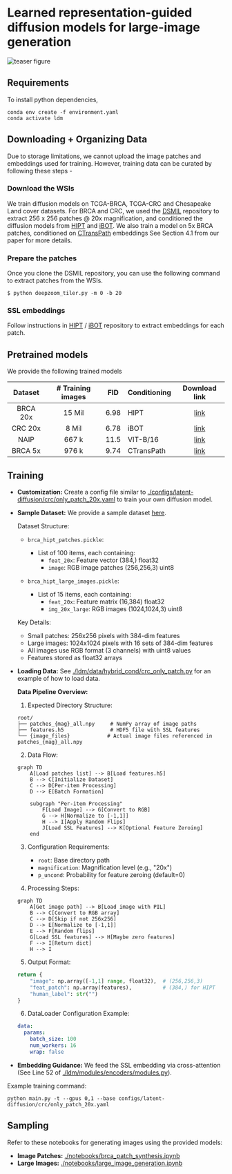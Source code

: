 # Learned representation-guided diffusion models for large-image generation


![teaser figure](./teaser.png)
## Requirements
To install python dependencies, 

```
conda env create -f environment.yaml
conda activate ldm
```

## Downloading + Organizing Data

Due to storage limitations, we cannot upload the image patches and embeddings used for training. However, training data can be curated by following these steps - 

### Download the WSIs


We train diffusion models on TCGA-BRCA, TCGA-CRC and Chesapeake Land cover datasets. For BRCA and CRC, we used the [DSMIL](https://github.com/binli123/dsmil-wsi) repository to extract 256 x 256 patches @ 20x magnification, and conditioned the diffusion models from [HIPT](https://github.com/mahmoodlab/HIPT) and [iBOT](https://github.com/owkin/HistoSSLscaling). We also train a model on 5x BRCA patches, conditioned on [CTransPath](https://github.com/Xiyue-Wang/TransPath) embeddings See Section 4.1 from our paper for more details.
 
### Prepare the patches

Once you clone the DSMIL repository, you can use the following command to extract patches from the WSIs. 

```
$ python deepzoom_tiler.py -m 0 -b 20
```

### SSL embeddings

Follow instructions in [HIPT](https://github.com/mahmoodlab/HIPT) / [iBOT](https://github.com/owkin/HistoSSLscaling) repository to extract embeddings for each patch.

## Pretrained models

We provide the following trained models


|  Dataset | # Training  images |  FID | Conditioning | Download link |
|:--------:|:------------------:|:----:|--------------|:-------------:|
| BRCA 20x |       15 Mil       | 6.98 | HIPT         |   [link](https://drive.google.com/drive/folders/1kZ69wVEHV3k3Zr1hgS3kftz9cfNb9BxA?usp=sharing)            |
|  CRC 20x |        8 Mil       | 6.78 | iBOT         |   [link](https://drive.google.com/drive/folders/1r1Kgcgy34rP3O-X4AqhQ09Sf1OZdHvm2?usp=sharing)            |
|   NAIP   |        667 k       | 11.5 | VIT-B/16     |  [link](https://drive.google.com/drive/folders/1mWy5wi-Tcpcb8-0n6eczzyjBoMAdK9fA?usp=sharing)             |
|  BRCA 5x |        976 k       | 9.74 | CTransPath   |  [link](https://drive.google.com/drive/folders/1NL0mpepFzYfrb4tH4NVzAYAWkirMSBuB?usp=sharing)             |




## Training

* **Customization:** Create a config file similar to [./configs/latent-diffusion/crc/only_patch_20x.yaml](./configs/latent-diffusion/crc/only_patch_20x.yaml) to train your own diffusion model.
* **Sample Dataset:** We provide a sample dataset [here](./notebooks/dataset_samples/brca_hipt_patches.pickle).

  Dataset Structure:
  - `brca_hipt_patches.pickle`:
    - List of 100 items, each containing:
      - `feat_20x`: Feature vector (384,) float32
      - `image`: RGB image patches (256,256,3) uint8
  
  - `brca_hipt_large_images.pickle`:
    - List of 15 items, each containing:
      - `feat_20x`: Feature matrix (16,384) float32
      - `img_20x_large`: RGB images (1024,1024,3) uint8

  Key Details:
  - Small patches: 256x256 pixels with 384-dim features
  - Large images: 1024x1024 pixels with 16 sets of 384-dim features
  - All images use RGB format (3 channels) with uint8 values
  - Features stored as float32 arrays

* **Loading Data:** See [./ldm/data/hybrid_cond/crc_only_patch.py](./ldm/data/hybrid_cond/crc_only_patch.py) for an example of how to load data.

  **Data Pipeline Overview:**

  1. Expected Directory Structure:
  ```
  root/
  ├── patches_{mag}_all.npy     # NumPy array of image paths
  ├── features.h5               # HDF5 file with SSL features
  └── {image_files}            # Actual image files referenced in patches_{mag}_all.npy
  ```

  2. Data Flow:
  ```mermaid
  graph TD
      A[Load patches list] --> B[Load features.h5]
      B --> C[Initialize Dataset]
      C --> D[Per-item Processing]
      D --> E[Batch Formation]
      
      subgraph "Per-item Processing"
          F[Load Image] --> G[Convert to RGB]
          G --> H[Normalize to [-1,1]]
          H --> I[Apply Random Flips]
          J[Load SSL Features] --> K[Optional Feature Zeroing]
      end
  ```

  3. Configuration Requirements:
     - `root`: Base directory path
     - `magnification`: Magnification level (e.g., "20x")
     - `p_uncond`: Probability for feature zeroing (default=0)

  4. Processing Steps:
  ```mermaid
  graph TD
      A[Get image path] --> B[Load image with PIL]
      B --> C[Convert to RGB array]
      C --> D[Skip if not 256x256]
      D --> E[Normalize to [-1,1]]
      E --> F[Random flips]
      G[Load SSL features] --> H[Maybe zero features]
      F --> I[Return dict]
      H --> I
  ```

  5. Output Format:
  ```python
  return {
      "image": np.array([-1,1] range, float32),  # (256,256,3)
      "feat_patch": np.array(features),          # (384,) for HIPT
      "human_label": str("")
  }
  ```

  6. DataLoader Configuration Example:
  ```yaml
  data:
    params:
      batch_size: 100
      num_workers: 16
      wrap: false
  ```

* **Embedding Guidance:** We feed the SSL embedding via cross-attention (See Line 52 of [./ldm/modules/encoders/modules.py](./ldm/modules/encoders/modules.py)).


Example training command:

```
python main.py -t --gpus 0,1 --base configs/latent-diffusion/crc/only_patch_20x.yaml
```

## Sampling

Refer to these notebooks for generating images using the provided models:

* **Image Patches:** [./notebooks/brca_patch_synthesis.ipynb](./notebooks/brca_patch_synthesis.ipynb)
* **Large Images:** [./notebooks/large_image_generation.ipynb](./notebooks/large_image_generation.ipynb)

